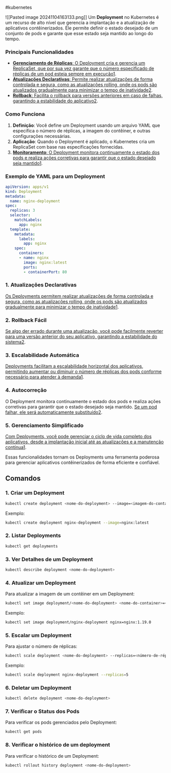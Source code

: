 #kubernetes 

![[Pasted image 20241104163133.png]]
Um **Deployment** no Kubernetes é um recurso de alto nível que gerencia a implantação e a atualização de aplicativos contêinerizados. Ele permite definir o estado desejado de um conjunto de pods e garante que esse estado seja mantido ao longo do tempo.

### Principais Funcionalidades

- [**Gerenciamento de Réplicas**: O Deployment cria e gerencia um ReplicaSet, que por sua vez garante que o número especificado de réplicas de um pod esteja sempre em execução](https://gasparbarancelli.com/post/entendendo-o-deployment-no-kubernetes-conceitos-fundamentais)[1](https://gasparbarancelli.com/post/entendendo-o-deployment-no-kubernetes-conceitos-fundamentais).
- [**Atualizações Declarativas**: Permite realizar atualizações de forma controlada e segura, como as atualizações rolling, onde os pods são atualizados gradualmente para minimizar o tempo de inatividade](https://gasparbarancelli.com/post/entendendo-o-deployment-no-kubernetes-conceitos-fundamentais)[2](https://kubernetes.io/pt-br/docs/tutorials/kubernetes-basics/deploy-app/deploy-intro/).
- [**Rollback**: Facilita o rollback para versões anteriores em caso de falhas, garantindo a estabilidade do aplicativo](https://gasparbarancelli.com/post/entendendo-o-deployment-no-kubernetes-conceitos-fundamentais)[2](https://kubernetes.io/pt-br/docs/tutorials/kubernetes-basics/deploy-app/deploy-intro/).

### Como Funciona

1. **Definição**: Você define um Deployment usando um arquivo YAML que especifica o número de réplicas, a imagem do contêiner, e outras configurações necessárias.
2. **Aplicação**: Quando o Deployment é aplicado, o Kubernetes cria um ReplicaSet com base nas especificações fornecidas.
3. [**Monitoramento**: O Deployment monitora continuamente o estado dos pods e realiza ações corretivas para garantir que o estado desejado seja mantido](https://gasparbarancelli.com/post/entendendo-o-deployment-no-kubernetes-conceitos-fundamentais)[1](https://gasparbarancelli.com/post/entendendo-o-deployment-no-kubernetes-conceitos-fundamentais).

### Exemplo de YAML para um Deployment

```yaml
apiVersion: apps/v1
kind: Deployment
metadata:
  name: nginx-deployment
spec:
  replicas: 3
  selector:
    matchLabels:
      app: nginx
  template:
    metadata:
      labels:
        app: nginx
    spec:
      containers:
      - name: nginx
        image: nginx:latest
        ports:
        - containerPort: 80
```

### 1. **Atualizações Declarativas**

[Os Deployments permitem realizar atualizações de forma controlada e segura, como as atualizações rolling, onde os pods são atualizados gradualmente para minimizar o tempo de inatividade](https://www.youtube.com/watch?v=y_vy9NVeCzo)[1](https://www.youtube.com/watch?v=y_vy9NVeCzo).

### 2. **Rollback Fácil**

[Se algo der errado durante uma atualização, você pode facilmente reverter para uma versão anterior do seu aplicativo, garantindo a estabilidade do sistema](https://www.youtube.com/watch?v=9BP48rYQaIY)[2](https://www.youtube.com/watch?v=9BP48rYQaIY).

### 3. **Escalabilidade Automática**

[Deployments facilitam a escalabilidade horizontal dos aplicativos, permitindo aumentar ou diminuir o número de réplicas dos pods conforme necessário para atender à demanda](https://www.youtube.com/watch?v=y_vy9NVeCzo)[1](https://www.youtube.com/watch?v=y_vy9NVeCzo).

### 4. **Autocorreção**

O Deployment monitora continuamente o estado dos pods e realiza ações corretivas para garantir que o estado desejado seja mantido. [Se um pod falhar, ele será automaticamente substituído](https://www.youtube.com/watch?v=9BP48rYQaIY)[2](https://www.youtube.com/watch?v=9BP48rYQaIY).

### 5. **Gerenciamento Simplificado**

[Com Deployments, você pode gerenciar o ciclo de vida completo dos aplicativos, desde a implantação inicial até as atualizações e a manutenção contínua](https://www.youtube.com/watch?v=y_vy9NVeCzo)[1](https://www.youtube.com/watch?v=y_vy9NVeCzo).

Essas funcionalidades tornam os Deployments uma ferramenta poderosa para gerenciar aplicativos contêinerizados de forma eficiente e confiável.


## Comandos 
### 1. **Criar um Deployment**

```sh
kubectl create deployment <nome-do-deployment> --image=<imagem-do-container>
```

Exemplo:

```sh
kubectl create deployment nginx-deployment --image=nginx:latest
```

### 2. **Listar Deployments**

```sh
kubectl get deployments
```

### 3. **Ver Detalhes de um Deployment**

```sh
kubectl describe deployment <nome-do-deployment>
```

### 4. **Atualizar um Deployment**

Para atualizar a imagem de um contêiner em um Deployment:

```sh
kubectl set image deployment/<nome-do-deployment> <nome-do-container>=<nova-imagem>
```

Exemplo:

```sh
kubectl set image deployment/nginx-deployment nginx=nginx:1.19.0
```

### 5. **Escalar um Deployment**

Para ajustar o número de réplicas:

```sh
kubectl scale deployment <nome-do-deployment> --replicas=<número-de-réplicas>
```

Exemplo:

```sh
kubectl scale deployment nginx-deployment --replicas=5
```

### 6. **Deletar um Deployment**

```sh
kubectl delete deployment <nome-do-deployment>
```

### 7. **Verificar o Status dos Pods**

Para verificar os pods gerenciados pelo Deployment:

```sh
kubectl get pods
```

### 8. **Verificar o histórico de um deployment**

Para verificar o histórico de um Deployment:

```sh
kubectl rollout history deployment <nome-do-deployment>
```

